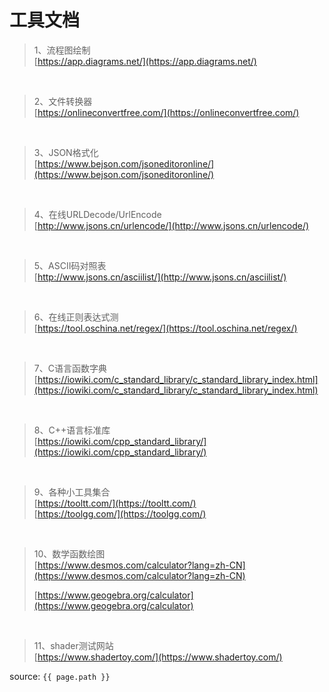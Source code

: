 # 工具文档

> 1、流程图绘制<br>
> [https://app.diagrams.net/](https://app.diagrams.net/)

<br>

> 2、文件转换器<br>
> [https://onlineconvertfree.com/](https://onlineconvertfree.com/)

<br>

> 3、JSON格式化<br>
> [https://www.bejson.com/jsoneditoronline/](https://www.bejson.com/jsoneditoronline/)

<br>

> 4、在线URLDecode/UrlEncode<br>
> [http://www.jsons.cn/urlencode/](http://www.jsons.cn/urlencode/)

<br>

> 5、ASCII码对照表  
>[http://www.jsons.cn/asciilist/](http://www.jsons.cn/asciilist/)

<br>

> 6、在线正则表达式测    
>[https://tool.oschina.net/regex/](https://tool.oschina.net/regex/)

<br>

> 7、C语言函数字典  
>[https://iowiki.com/c_standard_library/c_standard_library_index.html](https://iowiki.com/c_standard_library/c_standard_library_index.html)

<br>

> 8、C++语言标准库  
> [https://iowiki.com/cpp_standard_library/](https://iowiki.com/cpp_standard_library/)

<br>

> 9、各种小工具集合  
> [https://tooltt.com/](https://tooltt.com/)  
> [https://toolgg.com/](https://toolgg.com/)  

<br>

> 10、数学函数绘图  
> [https://www.desmos.com/calculator?lang=zh-CN](https://www.desmos.com/calculator?lang=zh-CN)  
>
> [https://www.geogebra.org/calculator](https://www.geogebra.org/calculator)  

<br>

> 11、shader测试网站  
> [https://www.shadertoy.com/](https://www.shadertoy.com/)


source: `{{ page.path }}`
